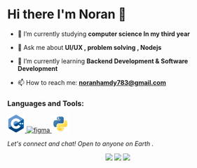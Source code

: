   

# Hi there I'm Noran 👋
- 🔭 I’m currently studying **computer science In my third year**

- 💬 Ask me about **UI/UX , problem solving , Nodejs**

- 🌱 I’m currently learning **Backend Development & Software Development**

- 📫 How to reach me: **noranhamdy783@gmail.com**


<p align="left">
</p>

<h3 align="left">Languages and Tools:</h3>
<p align="left"> <a href="https://www.w3schools.com/cpp/" target="_blank" rel="noreferrer"> <img src="https://raw.githubusercontent.com/devicons/devicon/master/icons/cplusplus/cplusplus-original.svg" alt="cplusplus" width="40" height="40"/> </a> <a href="https://www.figma.com/" target="_blank" rel="noreferrer"> <img src="https://www.vectorlogo.zone/logos/figma/figma-icon.svg" alt="figma" width="40" height="40"/> </a> <a href="https://www.python.org" target="_blank" rel="noreferrer"> <img src="https://raw.githubusercontent.com/devicons/devicon/master/icons/python/python-original.svg" alt="python" width="40" height="40"/> </a> </p>


<i>Let's connect and chat! Open to anyone on Earth .</i>
<p align="center">
  <a href="https://www.linkedin.com/in/noran-hamdy-058473224/" alt="Linkedin"><img src="https://img.shields.io/badge/LinkedIn-0077B5?style=for-the-badge&logo=linkedin&logoColor=white"></a> 
  <a href="https://www.facebook.com/noran.hamdy.167?mibextid=LQQJ4d" alt="Facebook"><img src="https://img.shields.io/badge/Facebook-1877F2?style=for-the-badge&logo=facebook&logoColor=white"></a>  
  <a href="https://github.com/NORANHAMDY11" alt="GitHub"><img src="https://img.shields.io/badge/GitHub-100000?style=for-the-badge&logo=github&logoColor=white"></a>
</p>
